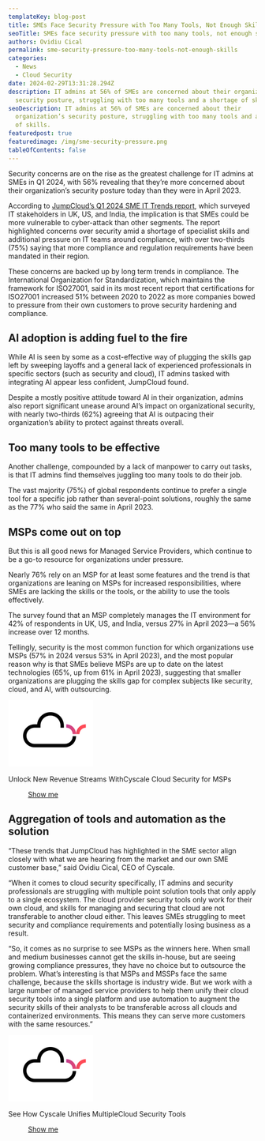 ```yaml
---
templateKey: blog-post
title: SMEs Face Security Pressure with Too Many Tools, Not Enough Skills
seoTitle: SMEs face security pressure with too many tools, not enough skills
authors: Ovidiu Cical
permalink: sme-security-pressure-too-many-tools-not-enough-skills
categories:
  - News
  - Cloud Security
date: 2024-02-29T13:31:28.294Z
description: IT admins at 56% of SMEs are concerned about their organization’s
  security posture, struggling with too many tools and a shortage of skills.
seoDescription: IT admins at 56% of SMEs are concerned about their
  organization’s security posture, struggling with too many tools and a shortage
  of skills.
featuredpost: true
featuredimage: /img/sme-security-pressure.png
tableOfContents: false
---
```

Security concerns are on the rise as the greatest challenge for IT admins at SMEs in Q1 2024, with 56% revealing that they’re more concerned about their organization’s security posture today than they were in April 2023.  

According to [JumpCloud’s Q1 2024 SME IT Trends report](https://jumpcloud.com/resources/q1-2024-it-trends-for-small-and-medium-sized-enterprises-smes), which surveyed IT stakeholders in UK, US, and India, the implication is that SMEs could be more vulnerable to cyber-attack than other segments. The report highlighted concerns over security amid a shortage of specialist skills and additional pressure on IT teams around compliance, with over two-thirds (75%) saying that more compliance and regulation requirements have been mandated in their region. 

These concerns are backed up by long term trends in compliance. The International Organization for Standardization, which maintains the framework for ISO27001, said in its most recent report that certifications for ISO27001 increased 51% between 2020 to 2022 as more companies bowed to pressure from their own customers to prove security hardening and compliance.  

## AI adoption is adding fuel to the fire 

While AI is seen by some as a cost-effective way of plugging the skills gap left by sweeping layoffs and a general lack of experienced professionals in specific sectors (such as security and cloud), IT admins tasked with integrating AI appear less confident, JumpCloud found.  

Despite a mostly positive attitude toward AI in their organization, admins also report significant unease around AI’s impact on organizational security, with nearly two-thirds (62%) agreeing that AI is outpacing their organization’s ability to protect against threats overall. 

## Too many tools to be effective

Another challenge, compounded by a lack of manpower to carry out tasks, is that IT admins find themselves juggling too many tools to do their job.  

The vast majority (75%) of global respondents continue to prefer a single tool for a specific job rather than several-point solutions, roughly the same as the 77% who said the same in April 2023.  

## MSPs come out on top 

But this is all good news for Managed Service Providers, which continue to be a go-to resource for organizations under pressure.  

Nearly 76% rely on an MSP for at least some features and the trend is that organizations are leaning on MSPs for increased responsibilities, where SMEs are lacking the skills or the tools, or the ability to use the tools effectively.  

The survey found that an MSP completely manages the IT environment for 42% of respondents in UK, US, and India, versus 27% in April 2023—a 56% increase over 12 months. 

Tellingly, security is the most common function for which organizations use MSPs (57% in 2024 versus 53% in April 2023), and the most popular reason why is that SMEs believe MSPs are up to date on the latest technologies (65%, up from 61% in April 2023), suggesting that smaller organizations are plugging the skills gap for complex subjects like security, cloud, and AI, with outsourcing.  

<div class='mt-16 rounded-tl-2xl rounded-b-2xl grid grid-cols-12 gap-4 bg-zircon py-8 px-4 lg:py-4' style='borderTopRightRadius: 3rem'>
    <div class='col-span-12 lg:col-span-2'>
        <div class='flex justify-center'>
            <img src='/img/cloud-icon-widget.svg' alt='' id='img-text-button' />
        </div>
    </div>
    <div class='col-span-12 lg:col-span-6 flex items-center justify-center'>
         <p class='font-montserrat font-bold' id="paragraph-text-button">
            Unlock New Revenue Streams With<span id="font-gradient">Cyscale Cloud Security for MSPs</span> 
        </p>
    </div>
    <div class='col-span-12 lg:col-span-4 flex justify-center items-center'>
        <a class='mx-auto bg-gradient-to-r from-[#0F26AA] to-[#FF4A56] hover:from-[#FF4A56] hover:to-[#0F26AA] block font-medium rounded uppercase text-center no-underline hover:no-underline max-w-sm lg:inline-block font-hind' href='https://cyscale.com/use-cases/cloud-security-mssp/'>
            <span style='padding: 0.625rem 2.5rem' class='text-white block'>
                Show me
            </span>
        </a>
    </div>
</div> 

## Aggregation of tools and automation as the solution 

“These trends that JumpCloud has highlighted in the SME sector align closely with what we are hearing from the market and our own SME customer base,” said Ovidiu Cical, CEO of Cyscale. 

“When it comes to cloud security specifically, IT admins and security professionals are struggling with multiple point solution tools that only apply to a single ecosystem. The cloud provider security tools only work for their own cloud, and skills for managing and securing that cloud are not transferable to another cloud either. This leaves SMEs struggling to meet security and compliance requirements and potentially losing business as a result.  

“So, it comes as no surprise to see MSPs as the winners here. When small and medium businesses cannot get the skills in-house, but are seeing growing compliance pressures, they have no choice but to outsource the problem. What’s interesting is that MSPs and MSSPs face the same challenge, because the skills shortage is industry wide. But we work with a large number of managed service providers to help them unify their cloud security tools into a single platform and use automation to augment the security skills of their analysts to be transferable across all clouds and containerized environments. This means they can serve more customers with the same resources.”

<div class='mt-16 rounded-tl-2xl rounded-b-2xl grid grid-cols-12 gap-4 bg-zircon py-8 px-4 lg:py-4' style='borderTopRightRadius: 3rem'>
    <div class='col-span-12 lg:col-span-2'>
        <div class='flex justify-center'>
            <img src='/img/cloud-icon-widget.svg' alt='' id='img-text-button' />
        </div>
    </div>
    <div class='col-span-12 lg:col-span-6 flex items-center justify-center'>
         <p class='font-montserrat font-bold' id="paragraph-text-button">
            See How Cyscale Unifies Multiple<span id="font-gradient">Cloud Security</span> Tools
        </p>
    </div>
    <div class='col-span-12 lg:col-span-4 flex justify-center items-center'>
        <a class='mx-auto bg-gradient-to-r from-[#0F26AA] to-[#FF4A56] hover:from-[#FF4A56] hover:to-[#0F26AA] block font-medium rounded uppercase text-center no-underline hover:no-underline max-w-sm lg:inline-block font-hind' href='https://cyscale.com/full-platform-tour/'>
            <span style='padding: 0.625rem 2.5rem' class='text-white block'>
                Show me
            </span>
        </a>
    </div>
</div>